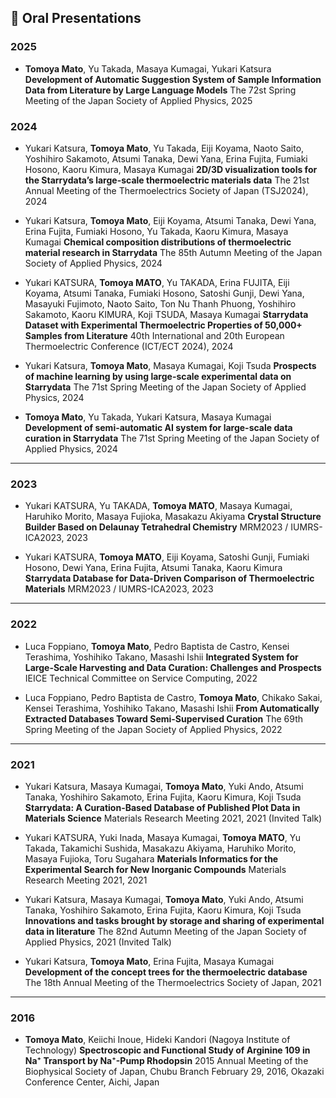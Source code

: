 
## 🎤 Oral Presentations

### 2025

- **Tomoya Mato**, Yu Takada, Masaya Kumagai, Yukari Katsura
  **Development of Automatic Suggestion System of Sample Information Data from Literature by Large Language Models**
  The 72st Spring Meeting of the Japan Society of Applied Physics, 2025

### 2024

- Yukari Katsura, **Tomoya Mato**, Yu Takada, Eiji Koyama, Naoto Saito, Yoshihiro Sakamoto, Atsumi Tanaka, Dewi Yana, Erina Fujita, Fumiaki Hosono, Kaoru Kimura, Masaya Kumagai
  **2D/3D visualization tools for the Starrydata’s large-scale thermoelectric materials data**
  The 21st Annual Meeting of the Thermoelectrics Society of Japan (TSJ2024), 2024

- Yukari Katsura, **Tomoya Mato**, Eiji Koyama, Atsumi Tanaka, Dewi Yana, Erina Fujita, Fumiaki Hosono, Yu Takada, Kaoru Kimura, Masaya Kumagai
  **Chemical composition distributions of thermoelectric material research in Starrydata**
  The 85th Autumn Meeting of the Japan Society of Applied Physics, 2024

- Yukari KATSURA, **Tomoya MATO**, Yu TAKADA, Erina FUJITA, Eiji Koyama, Atsumi Tanaka, Fumiaki Hosono, Satoshi Gunji, Dewi Yana, Masayuki Fujimoto, Naoto Saito, Ton Nu Thanh Phuong, Yoshihiro Sakamoto, Kaoru KIMURA, Koji TSUDA, Masaya Kumagai
  **Starrydata Dataset with Experimental Thermoelectric Properties of 50,000+ Samples from Literature**
  40th International and 20th European Thermoelectric Conference (ICT/ECT 2024), 2024

- Yukari Katsura, **Tomoya Mato**, Masaya Kumagai, Koji Tsuda
  **Prospects of machine learning by using large-scale experimental data on Starrydata**
  The 71st Spring Meeting of the Japan Society of Applied Physics, 2024

- **Tomoya Mato**, Yu Takada, Yukari Katsura, Masaya Kumagai
  **Development of semi-automatic AI system for large-scale data curation in Starrydata**
  The 71st Spring Meeting of the Japan Society of Applied Physics, 2024

---

### 2023

- Yukari KATSURA, Yu TAKADA, **Tomoya MATO**, Masaya Kumagai, Haruhiko Morito, Masaya Fujioka, Masakazu Akiyama
  **Crystal Structure Builder Based on Delaunay Tetrahedral Chemistry**
  MRM2023 / IUMRS-ICA2023, 2023

- Yukari KATSURA, **Tomoya MATO**, Eiji Koyama, Satoshi Gunji, Fumiaki Hosono, Dewi Yana, Erina Fujita, Atsumi Tanaka, Kaoru Kimura
  **Starrydata Database for Data-Driven Comparison of Thermoelectric Materials**
  MRM2023 / IUMRS-ICA2023, 2023

---

### 2022

- Luca Foppiano, **Tomoya Mato**, Pedro Baptista de Castro, Kensei Terashima, Yoshihiko Takano, Masashi Ishii
  **Integrated System for Large-Scale Harvesting and Data Curation: Challenges and Prospects**
  IEICE Technical Committee on Service Computing, 2022

- Luca Foppiano, Pedro Baptista de Castro, **Tomoya Mato**, Chikako Sakai, Kensei Terashima, Yoshihiko Takano, Masashi Ishii
  **From Automatically Extracted Databases Toward Semi-Supervised Curation**
  The 69th Spring Meeting of the Japan Society of Applied Physics, 2022

---

### 2021

- Yukari Katsura, Masaya Kumagai, **Tomoya Mato**, Yuki Ando, Atsumi Tanaka, Yoshihiro Sakamoto, Erina Fujita, Kaoru Kimura, Koji Tsuda
  **Starrydata: A Curation-Based Database of Published Plot Data in Materials Science**
  Materials Research Meeting 2021, 2021 (Invited Talk)

- Yukari KATSURA, Yuki Inada, Masaya Kumagai, **Tomoya MATO**, Yu Takada, Takamichi Sushida, Masakazu Akiyama, Haruhiko Morito, Masaya Fujioka, Toru Sugahara
  **Materials Informatics for the Experimental Search for New Inorganic Compounds**
  Materials Research Meeting 2021, 2021

- Yukari Katsura, Masaya Kumagai, **Tomoya Mato**, Yuki Ando, Atsumi Tanaka, Yoshihiro Sakamoto, Erina Fujita, Kaoru Kimura, Koji Tsuda
  **Innovations and tasks brought by storage and sharing of experimental data in literature**
  The 82nd Autumn Meeting of the Japan Society of Applied Physics, 2021 (Invited Talk)

- Yukari Katsura, **Tomoya Mato**, Erina Fujita, Masaya Kumagai
  **Development of the concept trees for the thermoelectric database**
  The 18th Annual Meeting of the Thermoelectrics Society of Japan, 2021

---

### 2016

- **Tomoya Mato**, Keiichi Inoue, Hideki Kandori (Nagoya Institute of Technology)
  **Spectroscopic and Functional Study of Arginine 109 in Na⁺ Transport by Na⁺-Pump Rhodopsin**
  2015 Annual Meeting of the Biophysical Society of Japan, Chubu Branch
  February 29, 2016, Okazaki Conference Center, Aichi, Japan
